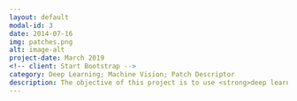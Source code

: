 ```yaml
---
layout: default
modal-id: 3
date: 2014-07-16
img: patches.png
alt: image-alt
project-date: March 2019
<!-- client: Start Bootstrap -->
category: Deep Learning; Machine Vision; Patch Descriptor
description: The objective of this project is to use <strong>deep learning</strong> to learn <strong>robust vector descriptors</strong> for patches obtained from images. These patch descriptors can be used to more efficiently perform machine vision tasks such as Image Matching and Retrieval. In addition, noise was added to the patches to increase the difficulty of the task.</br></br> A <a href='https://arxiv.org/pdf/1505.04597.pdf'>U-Net</a> architecture was used in the first stage to perform image denoising. The denoised patches are put through a series of 2D Convolutions that is gradually bottlenecked to generate a 128x1 vector descriptor for an input patch.</br></br>Interestingly enough, a good architecture alone was not sufficient to attain good performance. In particular, I deployed In-Batch Hard Mining which uses a simple mathematical trick (dot-product) to generate many negative examples (different point in space) per positive example (same point in space) and use the hardest negative example. This was crucial for model performance as it makes very efficient use of the data and constantly forces the model to constantly imrpove as training progresses.</br></br>A crucial learning point in this project was exposure to not only reading academic papers but understanding and implementing them. A competition was held to determine the best model and my model came in <strong>1st Runner-Up</strong> amongst the entire cohort and was able to attain <strong>state of the art</strong> performance.</br></br> The academic report can be found <a href='https://github.com/patrickjohncyh/patrickjohncyh.github.io/blob/master/docs/DL.pdf'>here</a>.
---
```

